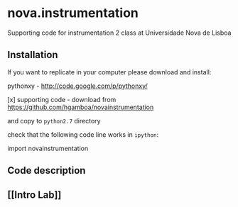 nova.instrumentation
====================

Supporting code for instrumentation 2 class at Universidade Nova de Lisboa


## Installation

If you want to replicate in your computer please download and install:

pythonxy - http://code.google.com/p/pythonxy/

[x] supporting code - download from https://github.com/hgamboa/novainstrumentation

and copy to `python2.7` directory

check that the following code line works in `ipython`:

   import novainstrumentation 


## Code description

## [[Intro Lab]]
